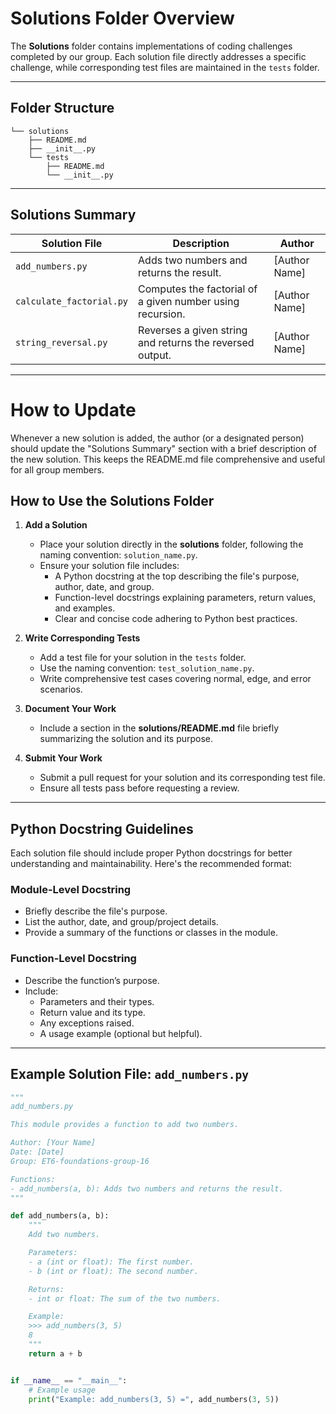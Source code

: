 # **Solutions Folder Overview**

The **Solutions** folder contains implementations of coding challenges completed by our group. Each solution file directly addresses a specific challenge, while corresponding test files are maintained in the `tests` folder.

---

## **Folder Structure**

    └── solutions
        ├── README.md
        ├── __init__.py
        └── tests
            ├── README.md
            └── __init__.py


---

## **Solutions Summary**

| **Solution File**       | **Description**                                                | **Author**        |
|--------------------------|--------------------------------------------------------------|-------------------|
| `add_numbers.py`         | Adds two numbers and returns the result.                     | [Author Name]     |
| `calculate_factorial.py` | Computes the factorial of a given number using recursion.    | [Author Name]     |
| `string_reversal.py`     | Reverses a given string and returns the reversed output.     | [Author Name]     |

---

# **How to Update**
Whenever a new solution is added, the author (or a designated person) should update the "Solutions Summary" section with a brief description of the new solution. 
This keeps the README.md file comprehensive and useful for all group members.

## **How to Use the Solutions Folder**

1. **Add a Solution**  
   - Place your solution directly in the **solutions** folder, following the naming convention: `solution_name.py`.  
   - Ensure your solution file includes:
     - A Python docstring at the top describing the file's purpose, author, date, and group.
     - Function-level docstrings explaining parameters, return values, and examples.
     - Clear and concise code adhering to Python best practices.

2. **Write Corresponding Tests**  
   - Add a test file for your solution in the `tests` folder.  
   - Use the naming convention: `test_solution_name.py`.  
   - Write comprehensive test cases covering normal, edge, and error scenarios.

3. **Document Your Work**  
   - Include a section in the **solutions/README.md** file briefly summarizing the solution and its purpose.

4. **Submit Your Work**  
   - Submit a pull request for your solution and its corresponding test file.  
   - Ensure all tests pass before requesting a review.

---

## **Python Docstring Guidelines**

Each solution file should include proper Python docstrings for better understanding and maintainability. Here's the recommended format:

### **Module-Level Docstring**
- Briefly describe the file's purpose.
- List the author, date, and group/project details.
- Provide a summary of the functions or classes in the module.

### **Function-Level Docstring**
- Describe the function’s purpose.
- Include:
  - Parameters and their types.
  - Return value and its type.
  - Any exceptions raised.
  - A usage example (optional but helpful).

---

## **Example Solution File: `add_numbers.py`**

```python
"""
add_numbers.py

This module provides a function to add two numbers.

Author: [Your Name]
Date: [Date]
Group: ET6-foundations-group-16

Functions:
- add_numbers(a, b): Adds two numbers and returns the result.
"""

def add_numbers(a, b):
    """
    Add two numbers.

    Parameters:
    - a (int or float): The first number.
    - b (int or float): The second number.

    Returns:
    - int or float: The sum of the two numbers.

    Example:
    >>> add_numbers(3, 5)
    8
    """
    return a + b


if __name__ == "__main__":
    # Example usage
    print("Example: add_numbers(3, 5) =", add_numbers(3, 5))
